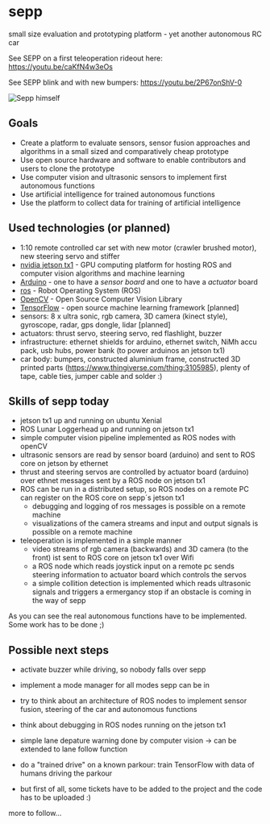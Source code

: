 # sepp
small size evaluation and prototyping platform - yet another autonomous RC car

See SEPP on a first teleoperation rideout here: https://youtu.be/caKfN4w3eOs

See SEPP blink and with new bumpers: https://youtu.be/2P67onShV-0

![Sepp himself](https://github.com/intence/sepp/blob/master/sepp_small.png)

## Goals
* Create a platform to evaluate sensors, sensor fusion approaches and algorithms in a small sized and comparatively cheap prototype
* Use open source hardware and software to enable contributors and users to clone the prototype
* Use computer vision and ultrasonic sensors to implement first autonomous functions
* Use artificial intelligence for trained autonomous functions
* Use the platform to collect data for training of artificial intelligence

## Used technologies (or planned)
* 1:10 remote controlled car set with new motor (crawler brushed motor), new steering servo and stiffer 
* [nvidia jetson tx1](https://www.nvidia.com/en-us/autonomous-machines/embedded-systems-dev-kits-modules/) - GPU computing platform for hosting ROS and computer vision algorithms and machine learning
* [Arduino](https://www.arduino.cc/) - one to have a *sensor board* and one to have a *actuator* board
* [ros](http://www.ros.org/) - Robot Operating System (ROS)
* [OpenCV](https://opencv.org/) - Open Source Computer Vision Library
* [TensorFlow](https://www.tensorflow.org/) - open source machine learning framework [planned]
* sensors: 8 x ultra sonic, rgb camera, 3D camera (kinect style), gyroscope, radar, gps dongle, lidar [planned]
* actuators: thrust servo, steering servo, red flashlight, buzzer
* infrastructure: ethernet shields for arduino, ethernet switch, NiMh accu pack, usb hubs, power bank (to power arduinos an jetson tx1)
* car body: bumpers, constructed aluminium frame, constructed 3D printed parts (https://www.thingiverse.com/thing:3105985), plenty of tape, cable ties, jumper cable and solder :)

## Skills of sepp today
* jetson tx1 up and running on ubuntu Xenial
* ROS Lunar Loggerhead up and running on jetson tx1
* simple computer vision pipeline implemented as ROS nodes with openCV
* ultrasonic sensors are read by sensor board (arduino) and sent to ROS core on jetson by ethernet
* thrust and steering servos are controlled by actuator board (arduino) over ethnet messages sent by a ROS node on jetson tx1
* ROS can be run in a distributed setup, so ROS nodes on a remote PC can register on the ROS core on sepp´s jetson tx1
  * debugging and logging of ros messages is possible on a remote machine
  * visualizations of the camera streams and input and output signals is possible on a remote machine
* teleoperation is implemented in a simple manner
  * video streams of rgb camera (backwards) and 3D camera (to the front) ist sent to ROS core on jetson tx1 over Wifi
  * a ROS node which reads joystick input on a remote pc sends steering information to actuator board which controls the servos
  * a simple collition detection is implemented which reads ultrasonic signals and triggers a ermergancy stop if an obstacle is coming in the way of sepp
  
As you can see the real autonomous functions have to be implemented. Some work has to be done ;)

## Possible next steps
* activate buzzer while driving, so nobody falls over sepp
* implement a mode manager for all modes sepp can be in
* try to think about an architecture of ROS nodes to implement sensor fusion, steering of the car and autonomous functions
* think about debugging in ROS nodes running on the jetson tx1
* simple lane depature warning done by computer vision -> can be extended to lane follow function
* do a "trained drive" on a known parkour: train TensorFlow with data of humans driving the parkour

* but first of all, some tickets have to be added to the project and the code has to be uploaded :)

more to follow...
